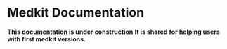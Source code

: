 # Medkit Documentation

**This documentation is under construction**
**It is shared for helping users with first medkit versions**.

```{tableofcontents}
```
